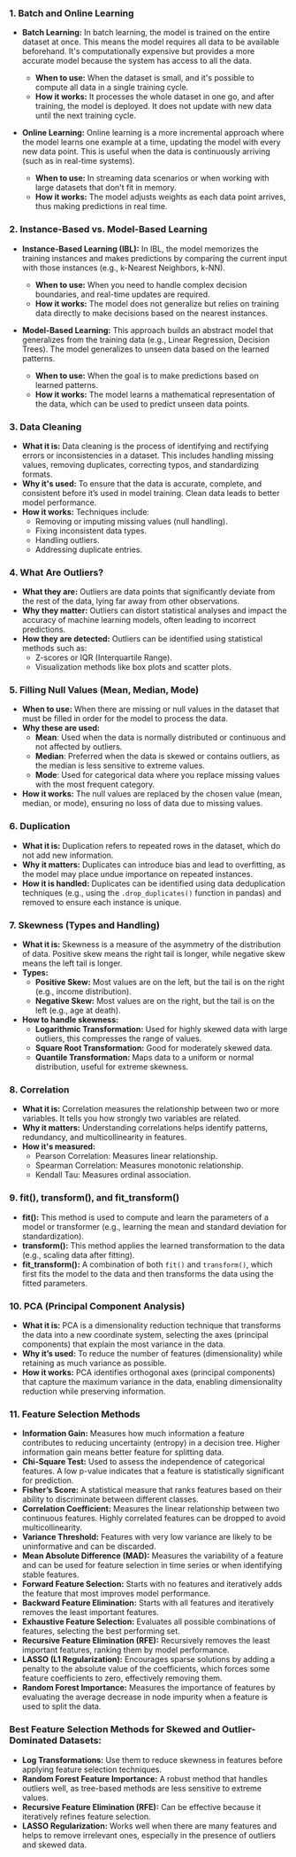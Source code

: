 ### 1. **Batch and Online Learning**
   - **Batch Learning:** In batch learning, the model is trained on the entire dataset at once. This means the model requires all data to be available beforehand. It's computationally expensive but provides a more accurate model because the system has access to all the data.
     - **When to use:** When the dataset is small, and it's possible to compute all data in a single training cycle.
     - **How it works:** It processes the whole dataset in one go, and after training, the model is deployed. It does not update with new data until the next training cycle.

   - **Online Learning:** Online learning is a more incremental approach where the model learns one example at a time, updating the model with every new data point. This is useful when the data is continuously arriving (such as in real-time systems).
     - **When to use:** In streaming data scenarios or when working with large datasets that don't fit in memory.
     - **How it works:** The model adjusts weights as each data point arrives, thus making predictions in real time.

### 2. **Instance-Based vs. Model-Based Learning**
   - **Instance-Based Learning (IBL):** In IBL, the model memorizes the training instances and makes predictions by comparing the current input with those instances (e.g., k-Nearest Neighbors, k-NN).
     - **When to use:** When you need to handle complex decision boundaries, and real-time updates are required.
     - **How it works:** The model does not generalize but relies on training data directly to make decisions based on the nearest instances.

   - **Model-Based Learning:** This approach builds an abstract model that generalizes from the training data (e.g., Linear Regression, Decision Trees). The model generalizes to unseen data based on the learned patterns.
     - **When to use:** When the goal is to make predictions based on learned patterns.
     - **How it works:** The model learns a mathematical representation of the data, which can be used to predict unseen data points.

### 3. **Data Cleaning**
   - **What it is:** Data cleaning is the process of identifying and rectifying errors or inconsistencies in a dataset. This includes handling missing values, removing duplicates, correcting typos, and standardizing formats.
   - **Why it's used:** To ensure that the data is accurate, complete, and consistent before it’s used in model training. Clean data leads to better model performance.
   - **How it works:** Techniques include:
     - Removing or imputing missing values (null handling).
     - Fixing inconsistent data types.
     - Handling outliers.
     - Addressing duplicate entries.

### 4. **What Are Outliers?**
   - **What they are:** Outliers are data points that significantly deviate from the rest of the data, lying far away from other observations.
   - **Why they matter:** Outliers can distort statistical analyses and impact the accuracy of machine learning models, often leading to incorrect predictions.
   - **How they are detected:** Outliers can be identified using statistical methods such as:
     - Z-scores or IQR (Interquartile Range).
     - Visualization methods like box plots and scatter plots.

### 5. **Filling Null Values (Mean, Median, Mode)**
   - **When to use:** When there are missing or null values in the dataset that must be filled in order for the model to process the data.
   - **Why these are used:** 
     - **Mean**: Used when the data is normally distributed or continuous and not affected by outliers.
     - **Median**: Preferred when the data is skewed or contains outliers, as the median is less sensitive to extreme values.
     - **Mode**: Used for categorical data where you replace missing values with the most frequent category.
   - **How it works:** The null values are replaced by the chosen value (mean, median, or mode), ensuring no loss of data due to missing values.

### 6. **Duplication**
   - **What it is:** Duplication refers to repeated rows in the dataset, which do not add new information.
   - **Why it matters:** Duplicates can introduce bias and lead to overfitting, as the model may place undue importance on repeated instances.
   - **How it is handled:** Duplicates can be identified using data deduplication techniques (e.g., using the `.drop_duplicates()` function in pandas) and removed to ensure each instance is unique.

### 7. **Skewness (Types and Handling)**
   - **What it is:** Skewness is a measure of the asymmetry of the distribution of data. Positive skew means the right tail is longer, while negative skew means the left tail is longer.
   - **Types:**
     - **Positive Skew:** Most values are on the left, but the tail is on the right (e.g., income distribution).
     - **Negative Skew:** Most values are on the right, but the tail is on the left (e.g., age at death).
   - **How to handle skewness:**
     - **Logarithmic Transformation:** Used for highly skewed data with large outliers, this compresses the range of values.
     - **Square Root Transformation:** Good for moderately skewed data.
     - **Quantile Transformation:** Maps data to a uniform or normal distribution, useful for extreme skewness.

### 8. **Correlation**
   - **What it is:** Correlation measures the relationship between two or more variables. It tells you how strongly two variables are related.
   - **Why it matters:** Understanding correlations helps identify patterns, redundancy, and multicollinearity in features.
   - **How it's measured:** 
     - Pearson Correlation: Measures linear relationship.
     - Spearman Correlation: Measures monotonic relationship.
     - Kendall Tau: Measures ordinal association.

### 9. **fit(), transform(), and fit_transform()**
   - **fit():** This method is used to compute and learn the parameters of a model or transformer (e.g., learning the mean and standard deviation for standardization).
   - **transform():** This method applies the learned transformation to the data (e.g., scaling data after fitting).
   - **fit_transform():** A combination of both `fit()` and `transform()`, which first fits the model to the data and then transforms the data using the fitted parameters.

### 10. **PCA (Principal Component Analysis)**
   - **What it is:** PCA is a dimensionality reduction technique that transforms the data into a new coordinate system, selecting the axes (principal components) that explain the most variance in the data.
   - **Why it’s used:** To reduce the number of features (dimensionality) while retaining as much variance as possible.
   - **How it works:** PCA identifies orthogonal axes (principal components) that capture the maximum variance in the data, enabling dimensionality reduction while preserving information.

### 11. **Feature Selection Methods**
   - **Information Gain:** Measures how much information a feature contributes to reducing uncertainty (entropy) in a decision tree. Higher information gain means better feature for splitting data.
   - **Chi-Square Test:** Used to assess the independence of categorical features. A low p-value indicates that a feature is statistically significant for prediction.
   - **Fisher’s Score:** A statistical measure that ranks features based on their ability to discriminate between different classes.
   - **Correlation Coefficient:** Measures the linear relationship between two continuous features. Highly correlated features can be dropped to avoid multicollinearity.
   - **Variance Threshold:** Features with very low variance are likely to be uninformative and can be discarded.
   - **Mean Absolute Difference (MAD):** Measures the variability of a feature and can be used for feature selection in time series or when identifying stable features.
   - **Forward Feature Selection:** Starts with no features and iteratively adds the feature that most improves model performance.
   - **Backward Feature Elimination:** Starts with all features and iteratively removes the least important features.
   - **Exhaustive Feature Selection:** Evaluates all possible combinations of features, selecting the best performing set.
   - **Recursive Feature Elimination (RFE):** Recursively removes the least important features, ranking them by model performance.
   - **LASSO (L1 Regularization):** Encourages sparse solutions by adding a penalty to the absolute value of the coefficients, which forces some feature coefficients to zero, effectively removing them.
   - **Random Forest Importance:** Measures the importance of features by evaluating the average decrease in node impurity when a feature is used to split the data.

### **Best Feature Selection Methods for Skewed and Outlier-Dominated Datasets:**
   - **Log Transformations:** Use them to reduce skewness in features before applying feature selection techniques.
   - **Random Forest Feature Importance:** A robust method that handles outliers well, as tree-based methods are less sensitive to extreme values.
   - **Recursive Feature Elimination (RFE):** Can be effective because it iteratively refines feature selection.
   - **LASSO Regularization:** Works well when there are many features and helps to remove irrelevant ones, especially in the presence of outliers and skewed data.
